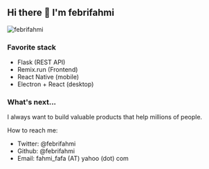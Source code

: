 ## Hi there 👋 I'm febrifahmi
<img src="https://komarev.com/ghpvc/?username=febrifahmi" alt="febrifahmi">

### Favorite stack

- Flask (REST API)
- Remix.run (Frontend)
- React Native (mobile)
- Electron + React (desktop)

### What's next...

I always want to build valuable products that help millions of people. 

How to reach me:
- Twitter: @febrifahmi
- Github: @febrifahmi
- Email: fahmi_fafa (AT) yahoo (dot) com
